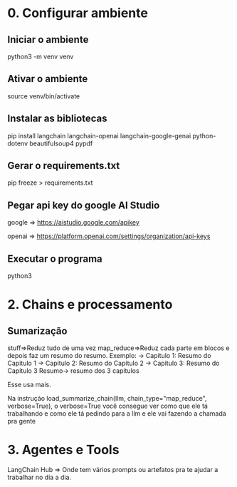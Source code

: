 
# 0. Configurar ambiente

## Iniciar o ambiente
python3 -m venv venv

## Ativar o ambiente
source venv/bin/activate

## Instalar as bibliotecas
pip install langchain langchain-openai langchain-google-genai python-dotenv beautifulsoup4 pypdf

## Gerar o requirements.txt
pip freeze > requirements.txt

## Pegar api key do google AI Studio
google => https://aistudio.google.com/apikey

openai => https://platform.openai.com/settings/organization/api-keys

## Executar o programa
python3 <arquivo>

# 2. Chains e processamento

## Sumarização

stuff=>Reduz tudo de uma vez
map_reduce=>Reduz cada parte em blocos e depois faz um resumo do resumo. 
Exemplo: 
-> Capitulo 1: Resumo do Capitulo 1
-> Capitulo 2: Resumo do Capitulo 2
-> Capitulo 3: Resumo do Capitulo 3
Resumo-> resumo dos 3 capitulos

Esse usa mais.

Na instrução load_summarize_chain(llm, chain_type="map_reduce", verbose=True), o verbose=True você consegue ver como que ele tá trabalhando e como ele tá pedindo para a llm e ele vai fazendo a chamada pra gente

# 3. Agentes e Tools

LangChain Hub => Onde tem vários prompts ou artefatos pra te ajudar a trabalhar no dia a dia.